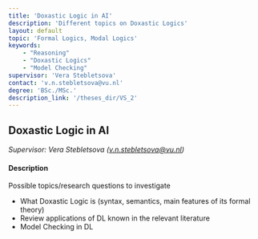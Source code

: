 ```yaml
---
title: 'Doxastic Logic in AI'
description: 'Different topics on Doxastic Logics'
layout: default
topic: 'Formal Logics, Modal Logics'
keywords:
    - "Reasoning"
    - "Doxastic Logics"
    - "Model Checking"
supervisor: 'Vera Stebletsova'
contact: 'v.n.stebletsova@vu.nl'
degree: 'BSc./MSc.'
description_link: '/theses_dir/VS_2'
---
```


## Doxastic Logic in AI
*Supervisor: Vera Stebletsova (v.n.stebletsova@vu.nl)*

#### Description
Possible topics/research questions to investigate
- What Doxastic Logic is (syntax, semantics, main features of its formal theory)
- Review applications of DL known in the relevant literature
- Model Checking in DL